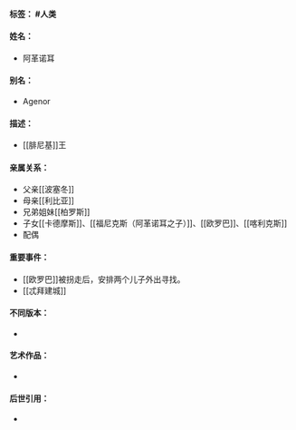 #### 标签： #人类
#### 姓名：
- 阿革诺耳
#### 别名：
- Agenor
#### 描述：
- [[腓尼基]]王
#### 亲属关系：
- 父亲[[波塞冬]]
- 母亲[[利比亚]]
- 兄弟姐妹[[柏罗斯]]
- 子女[[卡德摩斯]]、[[福尼克斯（阿革诺耳之子）]]、[[欧罗巴]]、[[喀利克斯]]
- 配偶
#### 重要事件：
- [[欧罗巴]]被拐走后，安排两个儿子外出寻找。
- [[忒拜建城]]
#### 不同版本：
- 
#### 艺术作品：
- 
#### 后世引用：
- 